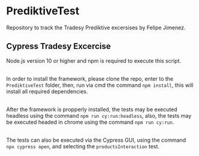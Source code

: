 # PrediktiveTest
Repository to track the Tradesy Prediktive excersises by Felipe Jimenez.

## Cypress Tradesy Excercise
Node.js version 10 or higher and npm is required to execute this script. <br /><br />

In order to install the framework, please clone the repo, enter to the `PrediktiveTest` folder, then, run via cmd the command
`npm install`, this will install all required dependencies. <br /><br />

After the framework is propperly installed, the tests may be executed headless using the command `npm run cy:run:headless`, 
also, the tests may be executed headed in chrome using the command `npm run cy:run`. <br /><br />

The tests can also be executed via the Cypress GUI, using the command `npx cypress open`, and selecting the
`productsInteraction` test.